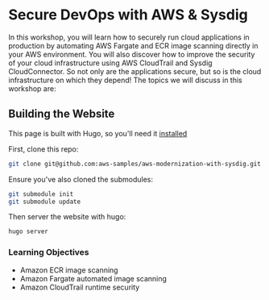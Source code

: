 # Secure DevOps with AWS & Sysdig

In this workshop, you will learn how to securely run cloud applications in production by automating AWS Fargate and ECR image scanning directly in your AWS environment. You will also discover how to improve the security of your cloud infrastructure using AWS CloudTrail and Sysdig CloudConnector. So not only are the applications secure, but so is the cloud infrastructure on which they depend! The topics we will discuss in this workshop are:

## Building the Website

This page is built with Hugo, so you'll need it [installed](https://gohugo.io/getting-started/quick-start/#step-1-install-hugo)

First, clone this repo:

```bash
git clone git@github.com:aws-samples/aws-modernization-with-sysdig.git
```
Ensure you've also cloned the submodules:

```bash
git submodule init
git submodule update
```

Then server the website with hugo:

```bash
hugo server

```

### Learning Objectives
- Amazon ECR image scanning
- Amazon Fargate automated image scanning
- Amazon CloudTrail runtime security

